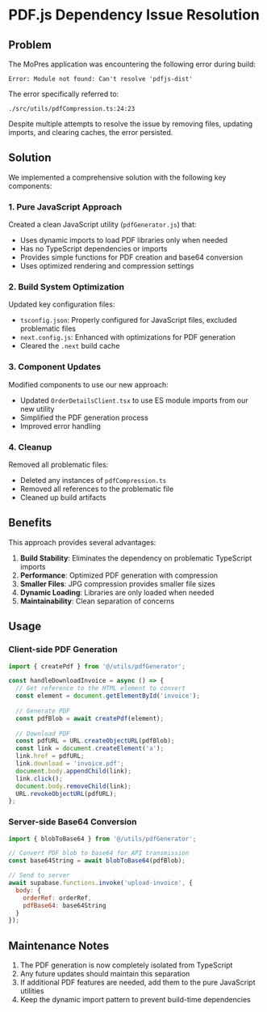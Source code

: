 # PDF.js Dependency Issue Resolution

## Problem

The MoPres application was encountering the following error during build:

```
Error: Module not found: Can't resolve 'pdfjs-dist'
```

The error specifically referred to:
```
./src/utils/pdfCompression.ts:24:23
```

Despite multiple attempts to resolve the issue by removing files, updating imports, and clearing caches, the error persisted.

## Solution

We implemented a comprehensive solution with the following key components:

### 1. Pure JavaScript Approach

Created a clean JavaScript utility (`pdfGenerator.js`) that:
- Uses dynamic imports to load PDF libraries only when needed
- Has no TypeScript dependencies or imports
- Provides simple functions for PDF creation and base64 conversion
- Uses optimized rendering and compression settings

### 2. Build System Optimization

Updated key configuration files:
- `tsconfig.json`: Properly configured for JavaScript files, excluded problematic files
- `next.config.js`: Enhanced with optimizations for PDF generation
- Cleared the `.next` build cache

### 3. Component Updates

Modified components to use our new approach:
- Updated `OrderDetailsClient.tsx` to use ES module imports from our new utility
- Simplified the PDF generation process
- Improved error handling

### 4. Cleanup

Removed all problematic files:
- Deleted any instances of `pdfCompression.ts`
- Removed all references to the problematic file
- Cleaned up build artifacts

## Benefits

This approach provides several advantages:

1. **Build Stability**: Eliminates the dependency on problematic TypeScript imports
2. **Performance**: Optimized PDF generation with compression
3. **Smaller Files**: JPG compression provides smaller file sizes
4. **Dynamic Loading**: Libraries are only loaded when needed
5. **Maintainability**: Clean separation of concerns

## Usage

### Client-side PDF Generation

```javascript
import { createPdf } from '@/utils/pdfGenerator';

const handleDownloadInvoice = async () => {
  // Get reference to the HTML element to convert
  const element = document.getElementById('invoice');
  
  // Generate PDF
  const pdfBlob = await createPdf(element);
  
  // Download PDF
  const pdfURL = URL.createObjectURL(pdfBlob);
  const link = document.createElement('a');
  link.href = pdfURL;
  link.download = 'invoice.pdf';
  document.body.appendChild(link);
  link.click();
  document.body.removeChild(link);
  URL.revokeObjectURL(pdfURL);
};
```

### Server-side Base64 Conversion

```javascript
import { blobToBase64 } from '@/utils/pdfGenerator';

// Convert PDF blob to base64 for API transmission
const base64String = await blobToBase64(pdfBlob);

// Send to server
await supabase.functions.invoke('upload-invoice', {
  body: {
    orderRef: orderRef,
    pdfBase64: base64String
  }
});
```

## Maintenance Notes

1. The PDF generation is now completely isolated from TypeScript
2. Any future updates should maintain this separation
3. If additional PDF features are needed, add them to the pure JavaScript utilities
4. Keep the dynamic import pattern to prevent build-time dependencies